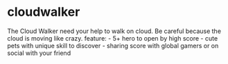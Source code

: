 # cloudwalker
The Cloud Walker need your help to walk on cloud. Be careful because the cloud is moving like crazy. feature:  - 5+ hero to open by high score - cute pets with unique skill to discover  - sharing score with global gamers or on social with your friend
